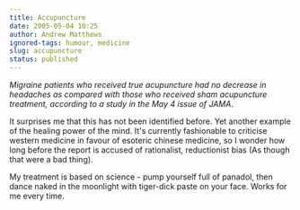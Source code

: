 ```yaml
---
title: Accupuncture
date: 2005-05-04 10:25
author: Andrew Matthews
ignored-tags: humour, medicine
slug: accupuncture
status: published
---
```


*Migraine patients who received true acupuncture had no decrease in headaches as compared with those who received sham acupuncture treatment, according to a study in the May 4 issue of JAMA*.

It surprises me that this has not been identified before. Yet another example of the healing power of the mind. It's currently fashionable to criticise western medicine in favour of esoteric chinese medicine, so I wonder how long before the report is accused of rationalist, reductionist bias (As though that were a bad thing).

My treatment is based on science - pump yourself full of panadol, then dance naked in the moonlight with tiger-dick paste on your face. Works for me every time.
